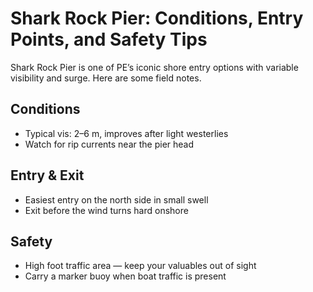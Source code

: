 # Shark Rock Pier: Conditions, Entry Points, and Safety Tips

Shark Rock Pier is one of PE’s iconic shore entry options with variable visibility and surge. Here are some field notes.

## Conditions
- Typical vis: 2–6 m, improves after light westerlies
- Watch for rip currents near the pier head

## Entry & Exit
- Easiest entry on the north side in small swell
- Exit before the wind turns hard onshore

## Safety
- High foot traffic area — keep your valuables out of sight
- Carry a marker buoy when boat traffic is present
